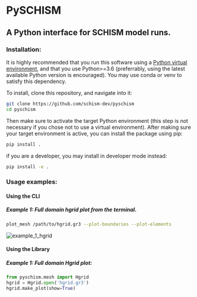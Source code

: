 # PySCHISM

## A Python interface for SCHISM model runs.

### Installation:

It is highly recommended that you run this software using a [Python virtual environment](https://gist.github.com/jreniel/c2dd4f2f68f9d8172355461b5337f236), and that you use Python>=3.6 (preferrably, using the latest available Python version is encouraged). You may use conda or venv to satisfy this dependency.

To install, clone this repository, and navigate into it:
``` bash
git clone https://github.com/schism-dev/pyschism
cd pyschism
```
Then make sure to activate the target Python environment (this step is not necessary if you chose not to use a virtual environment).
After making sure your target environment is active, you can install the package using pip:

```bash
pip install .
```
if you are a developer, you  may install in developer mode instead:
```bash
pip install -e .
```


### Usage examples:

#### Using the CLI
##### Example 1: Full domain hgrid plot from the terminal.
``` bash
plot_mesh /path/to/hgrid.gr3 --plot-boundaries --plot-elements
```
![example_1_hgrid](https://raw.githubusercontent.com/schism-dev/pyschism/master/examples/example_1/hgrid.png)

#### Using the Library
##### Example 1: Full domain Hgrid plot:
``` python
from pyschism.mesh import Hgrid
hgrid = Hgrid.open('hgrid.gr3')
hgrid.make_plot(show=True)
```
